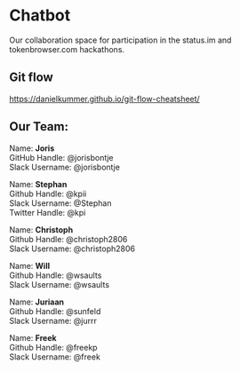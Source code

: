 # Chatbot
Our collaboration space for participation in the status.im and tokenbrowser.com hackathons.

## Git flow
https://danielkummer.github.io/git-flow-cheatsheet/

## Our Team:

Name: **Joris**  
GitHub Handle: @jorisbontje  
Slack Username: @jorisbontje

Name: **Stephan**  
Github Handle: @kpii  
Slack Username: @Stephan  
Twitter Handle: @kpi

Name: **Christoph**  
Github Handle: @christoph2806  
Slack Username: @christoph2806

Name: **Will**  
Github Handle: @wsaults  
Slack Username: @wsaults

Name: **Juriaan**  
Github Handle: @sunfeld  
Slack Username: @jurrr

Name: **Freek**  
Github Handle: @freekp  
Slack Username: @freek
